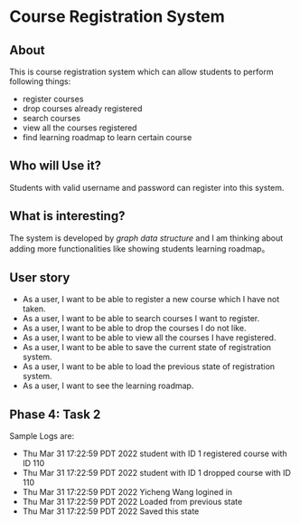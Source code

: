 # Course Registration System

## About
This is course registration system which can allow students to perform following things:
- register courses
- drop courses already registered
- search courses 
- view all the courses registered
- find learning roadmap to learn certain course

## Who will Use it?
Students with valid username and password can register into this system.

## What is interesting? 
The system is developed by *graph data structure* and I am thinking about adding more functionalities like 
showing students learning roadmap。

## User story
- As a user, I want to be able to register a new course which I have not taken.
- As a user, I want to be able to search courses I want to register.
- As a user, I want to be able to drop the courses I do not like.
- As a user, I want to be able to view all the courses I have registered.
- As a user, I want to be able to save the current state of registration system.
- As a user, I want to be able to load the previous state of registration system.
- As a user, I want to see the learning roadmap.

## Phase 4: Task 2
Sample Logs are:
- Thu Mar 31 17:22:59 PDT 2022 student with ID 1 registered course with ID 110
- Thu Mar 31 17:22:59 PDT 2022 student with ID 1 dropped course with ID 110
- Thu Mar 31 17:22:59 PDT 2022 Yicheng Wang logined in 
- Thu Mar 31 17:22:59 PDT 2022 Loaded from previous state
- Thu Mar 31 17:22:59 PDT 2022 Saved this state

